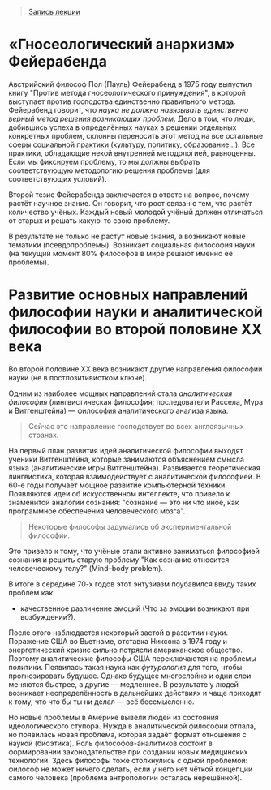 > [Запись лекции](https://drive.google.com/open?id=0B_ciiYZxHJLSV01odHpXb2VwZGM)


# «Гносеологический анархизм» Фейерабенда

Австрийский философ Пол (Пауль) Фейерабенд в 1975 году выпустил книгу "Против метода гносеологического принуждения", в которой выступает против господства единственно правильного метода.
Фейерабенд говорит, что _наука не должна навязывать единственно верный метод решения возникающих проблем_.
Дело в том, что люди, добившись успеха в определённых науках в решении отдельных конкретных проблем, склонны переносить этот метод на все остальные сферы социальной практики (культуру, политику, образование...).
Все практики, обладающие некой внутренней методологией, равноценны.
Если мы фиксируем проблему, то мы должны выбрать соответствующую методологию решения проблемы (для соответствующих условий).

Второй тезис Фейерабенда заключается в ответе на вопрос, почему растёт научное знание.
Он говорит, что рост связан с тем, что растёт количество учёных.
Каждый новый молодой учёный должен отличаться от старых и решать какую-то свою проблему.

В результате не только не растут новые знания, а возникают новые тематики (псевдопроблемы).
Возникает социальная философия науки (на текущий момент 80% философов в мире решают именно её проблемы).


# Развитие основных направлений философии науки и аналитической философии во второй половине XX века

Во второй половине XX века возникают другие направления философии науки (не в постпозитивистком ключе).

Одним из наиболее мощных направлений стала _аналитическая философия_ (лингвистическая философия; последователи Рассела, Мура и Витгенштейна) — философия аналитического анализа языка.
> Сейчас это направление господствует во всех англоязычных странах.

На первый план развития идей аналитической философии выходят ученики Витгенштейна, которые занимаются объяснением смысла языка (аналитические игры Витгенштейна).
Развивается теоретическая лингвистика, которая взаимодействует с аналитической философией.
В 60-е годы получает мощное развитие компьютерной техники.
Появляются идеи об искусственном интеллекте, что привело к знаменитой аналогии сознания: "сознание — это ни что иное, как программное обеспечения человеческого мозга".
> Некоторые философы задумались об экспериментальной философии.

Это привело к тому, что учёные стали активно заниматься философией сознания и решить старую проблему "Как сознание относится человеческому телу?" (Mind–body problem).

В итоге в середине 70-х годов этот энтузиазм поубавился ввиду таких проблем как:
- качественное различение эмоций (Что за эмоции возникают при возбуждении?).

После этого наблюдается некоторый застой в развитии науки.
Поражение США во Вьетнаме, отставка Никсона в 1974 году и энергетический кризис сильно потрясли американское общество.
Поэтому аналитические философы США переключаются на проблемы политики.
Появилась такая наука как _футурология_ для того, чтобы прогнозировать будущее.
Однако будущее многослойно и одни слои меняются быстрее, а другие — медленнее.
В результате у людей возникает неопределённость в дальнейших действиях и чаще приходят к тому, что что бы ты ни делал — всё бессмысленно.

Но новые проблемы в Америке вывели людей из состояния идеологического ступора.
Нужда в аналитической философии отпала, но появилась новая проблема, которая задаёт формат отношения с наукой (биоэтика).
Роль философов-аналитиков состоит в формировании законодательстве при создании новых медицинских технологий.
Здесь философы тоже столкнулись с одной проблемой: философ не может ничего сделать, если у него нет чёткой концепции самого человека (проблема антропологии осталась нерешённой).